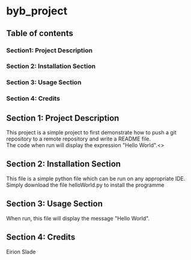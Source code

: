 
# byb_project

## Table of contents

### Section1: Project Description 
### Section 2: Installation Section
### Section 3: Usage Section
### Section 4: Credits


## Section 1: Project Description

<p>This project is a simple project to first demonstrate how to push a git repository to a remote repository and write a README file.<br>
The code when run will display the expression "Hello World".<>

## Section 2: Installation Section

<p>This file is a simple python file which can be run on any appropriate IDE. Simply download the file helloWorld.py to install the programme<p>

## Section 3: Usage Section

<p> When run, this file will display the message "Hello World".<p>

## Section 4: Credits

<p>Eirion Slade<p>
